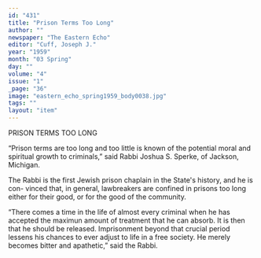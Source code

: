 ```yaml
---
id: "431"
title: "Prison Terms Too Long"
author: ""
newspaper: "The Eastern Echo"
editor: "Cuff, Joseph J."
year: "1959"
month: "03 Spring"
day: ""
volume: "4"
issue: "1"
_page: "36"
image: "eastern_echo_spring1959_body0038.jpg"
tags: ""
layout: "item"
---
```

PRISON TERMS TOO LONG

“Prison terms are too long and too little is known of the potential moral and
spiritual growth to criminals,” said Rabbi Joshua S. Sperke, of Jackson, Michigan.

The Rabbi is the first Jewish prison chaplain in the State's history, and he is con-
vinced that, in general, lawbreakers are confined in prisons too long either for their
good, or for the good of the community.

“There comes a time in the life of almost every criminal when he has accepted
the maximun amount of treatment that he can absorb. It is then that he should be
released. Imprisonment beyond that crucial period lessens his chances to ever adjust
to life in a free society. He merely becomes bitter and apathetic,” said the Rabbi.

